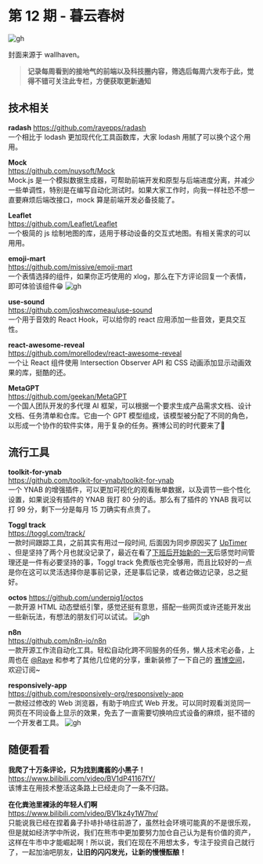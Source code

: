 # 第 12 期 - 暮云春树
![gh](https://cdn.jsdelivr.net/gh/BarryYangi/ObsStaticData@main/obsidian/1691198190000jstjp5.jpg)

封面来源于 wallhaven。

>**记录每周看到的接地气的前端以及科技圈内容，筛选后每周六发布于此，觉得不错可关注此专栏，方便获取更新通知**

## 技术相关
**radash**
https://github.com/rayepps/radash \
一个相比于 lodash 更加现代化工具函数库，大家 lodash 用腻了可以换个这个用用。

**Mock** \
https://github.com/nuysoft/Mock \
Mock.js 是一个模拟数据生成器，可帮助前端开发和原型与后端进度分离，并减少一些单调性，特别是在编写自动化测试时。如果大家工作时，向我一样社恐不想一直要麻烦后端改接口，mock 算是前端开发必备技能了。

**Leaflet** \
https://github.com/Leaflet/Leaflet \
一个极简的 js 绘制地图的库，适用于移动设备的交互式地图。有相关需求的可以用用。

**emoji-mart** \
https://github.com/missive/emoji-mart \
一个表情选择的组件，如果你正巧使用的 xlog，那么在下方评论回复一个表情，即可体验该组件😁
![gh](https://cdn.jsdelivr.net/gh/BarryYangi/ObsStaticData@main/obsidian/1691202116000a1whkf.png)

**use-sound** \
https://github.com/joshwcomeau/use-sound \
一个用于音效的 React Hook，可以给你的 react 应用添加一些音效，更具交互性。

**react-awesome-reveal** \
https://github.com/morellodev/react-awesome-reveal \
一个让 React 组件使用 Intersection Observer API 和 CSS 动画添加显示动画效果的库，挺酷的还。

**MetaGPT** \
https://github.com/geekan/MetaGPT \
一个国人团队开发的多代理 AI 框架，可以根据一个要求生成产品需求文档、设计文档、任务清单和仓库。它由一个 GPT 模型组成，该模型被分配了不同的角色，以形成一个协作的软件实体，用于复杂的任务。赛博公司的时代要来了👻
## 流行工具
**toolkit-for-ynab** \
https://github.com/toolkit-for-ynab/toolkit-for-ynab \
一个 YNAB 的增强插件，可以更加可视化的观看账单数据，以及调节一些个性化设置，如果说没有插件的 YNAB 我打 80 分的话。那么有了插件的 YNAB 我可以打 99 分，剩下一分是每月 15 刀确实有点贵了。

**Toggl track** \
https://toggl.com/track/ \
一款时间跟踪工具，之前其实有用过一段时间, 后面因为同步原因买了 [UpTimer](https://webapp.mytimelog.cn/#/) 、但是坚持了两个月也就没记录了，最近在看了[下班后开始新的一天](https://neodb.social/book/2LDcqyZrBbaEyW43wOpqXl)后感觉时间管理还是一件有必要坚持的事，Toggl track 免费版也完全够用，而且比较好的一点是你在这可以灵活选择你是事前记录，还是事后记录，或者边做边记录，总之挺好。

**octos**
https://github.com/underpig1/octos \
一款开源 HTML 动态壁纸引擎，感觉还挺有意思，搭配一些网页或许还能开发出一些新玩法，有想法的朋友们可以试试。
![gh](https://cdn.jsdelivr.net/gh/BarryYangi/ObsStaticData@main/obsidian/1691200193000ph3o32.gif)


**n8n** \
https://github.com/n8n-io/n8n \
一款开源工作流自动化工具。轻松自动化跨不同服务的任务，懒人技术宅必备，上周也在 [@Raye](https://raye.xlog.app/) 和参考了其他几位佬的分享，重新装修了一下自己的 [赛博空间](https://t.me/barrybase)，欢迎订阅~

**responsively-app** \
https://github.com/responsively-org/responsively-app \
一款经过修改的 Web 浏览器，有助于响应式 Web 开发。可以同时观看浏览同一网页在不同设备上显示的效果，免去了一直需要切换响应式设备的麻烦，挺不错的一个开发者工具。
![gh](https://cdn.jsdelivr.net/gh/BarryYangi/ObsStaticData@main/obsidian/1691200999000f9upfw.webp)


## 随便看看
**我爬了十万条评论，只为找到鹰酱的小黑子！** \
https://www.bilibili.com/video/BV1dP41167fY/ \
该博主在用技术整活这条路上已经走向了一条不归路。

**在化粪池里裸泳的年轻人们啊** \
https://www.bilibili.com/video/BV1kz4y1W7hv/ \
只能说我已经在捏着鼻子扑哧扑哧往前游了，虽然社会环境可能真的不是很乐观，但是就如经济学中所说，我们在熊市中更加要努力加仓自己认为是有价值的资产，这样在牛市中才能崛起啊！所以说，我们在现在不用想太多，专注于投资自己就行了，一起加油吧朋友，**让旧的闪闪发光，让新的慢慢酝酿！**

